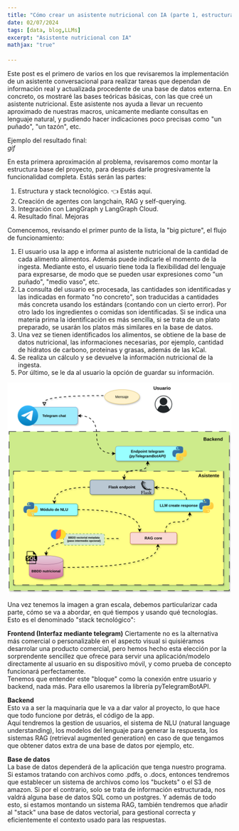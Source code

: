 ```yaml
---
title: "Cómo crear un asistente nutricional con IA (parte 1, estructura)"
date: 02/07/2024
tags: [data, blog,LLMs]
excerpt: "Asistente nutricional con IA"
mathjax: "true"

---  
```


Este post es el primero de varios en los que revisaremos la implementación de un asistente conversacional para realizar tareas que dependan de información real y actualizada procedente de una base de datos externa. 
En concreto, os mostraré las bases teóricas básicas, con las que creé un asistente nutricional. Este asistente nos ayuda a llevar un recuento aproximado de nuestras macros, unicamente mediante consultas en lenguaje natural, y pudiendo hacer indicaciones poco precisas como "un puñado", "un tazón", etc.

Ejemplo del resultado final:   
*gif*

En esta primera aproximación al problema, revisaremos como montar la estructura base del proyecto, para después darle progresivamente la funcionalidad completa. Estás serán las partes:  
1. Estructura y stack tecnológico.   👈 Estás aquí.
2. Creación de agentes con langchain, RAG y self-querying.  
3. Integración con LangGraph y LangGraph Cloud.  
4. Resultado final. Mejoras  

Comencemos, revisando el primer punto de la lista, la "big picture", el flujo de funcionamiento:  

1. El usuario usa la app e informa al asistente nutricional de la cantidad de cada alimento alimentos. Además puede indicarle el momento de la ingesta. Mediante esto, el usuario tiene toda la flexibilidad del lenguaje para expresarse, de modo que se pueden usar expresiones como "un puñado", "medio vaso", etc. 
2. La consulta del usuario es procesada, las cantidades son identificadas y las indicadas en formato "no concreto", son traducidas a cantidades más concreta usando los estándars (contando con un cierto error). Por otro lado los ingredientes o comidas son identificadas. Si se indica una materia prima la identificación es más sencilla, si se trata de un plato preparado, se usarán los platos más similares en la base de datos.
3. Una vez se tienen identificados los alimentos, se obtiene de la base de datos nutricional, las informaciones necesarias, por ejemplo, cantidad de hidratos de carbono, proteinas y grasas, además de las kCal.  
4. Se realiza un cálculo y se devuelve la información nutricional de la ingesta. 
5. Por último, se le da al usuario la opción de guardar su información.  

![image](/images/ANutricional/flujo1.drawio_3.svg)    

Una vez tenemos la imagen a gran escala, debemos particularizar cada parte, cómo se va a abordar, en qué tiempos y usando qué tecnologías. Esto es el denominado "stack tecnológico":    

**Frontend (Interfaz mediante telegram)** 
Ciertamente no es la alternativa más comercial o personalizable en el aspecto visual si quisiéramos desarrolar una producto comercial, pero hemos hecho esta elección por la sorprendente sencillez que ofrece para servir una aplicación/modelo directamente al usuario en su dispositivo móvil, y como prueba de concepto funcionará perfectamente.   
Tenemos que entender este "bloque" como la conexión entre usuario y backend, nada más. Para ello usaremos la librería pyTelegramBotAPI.  

**Backend**  
Esto va a ser la maquinaria que le va a dar valor al proyecto, lo que hace que todo funcione por detrás, el código de la app.  
Aquí tendremos la gestion de usuarios, el sistema de NLU (natural language understanding), los modelos del lenguaje para generar la respuesta, los sistemas RAG (retrieval augmented generation) en caso de que tengamos que obtener datos extra de una base de datos por ejemplo, etc.   

**Base de datos**  
La base de datos dependerá de la aplicación que tenga nuestro programa. Si estamos tratando con archivos como .pdfs, o .docs, entonces tendremos que establecer un sistema de archivos como los "buckets" o el S3 de amazon. Si por el contrario, solo se trata de información estructurada, nos valdrá alguna base de datos SQL como un postgres. Y además de todo esto, si estamos montando un sistema RAG, también tendremos que añadir al "stack" una base de datos vectorial, para gestional correcta y eficientemente el contexto usado para las respuestas.   
